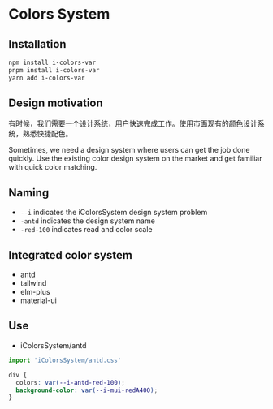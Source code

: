 # Colors System

## Installation

```sh
npm install i-colors-var
pnpm install i-colors-var
yarn add i-colors-var
```

## Design motivation

有时候，我们需要一个设计系统，用户快速完成工作。使用市面现有的颜色设计系统，熟悉快捷配色。

Sometimes, we need a design system where users can get the job done quickly. Use the existing color design system on the market and get familiar with quick color matching.

## Naming

- `--i` indicates the iColorsSystem design system problem
- `-antd` indicates the design system name
- `-red-100` indicates read and color scale

## Integrated color system

- antd
- tailwind
- elm-plus
- material-ui

## Use

- iColorsSystem/antd

```jsx
import 'iColorsSystem/antd.css'
```

```css
div {
  colors: var(--i-antd-red-100);
  background-color: var(--i-mui-redA400);
}
```
